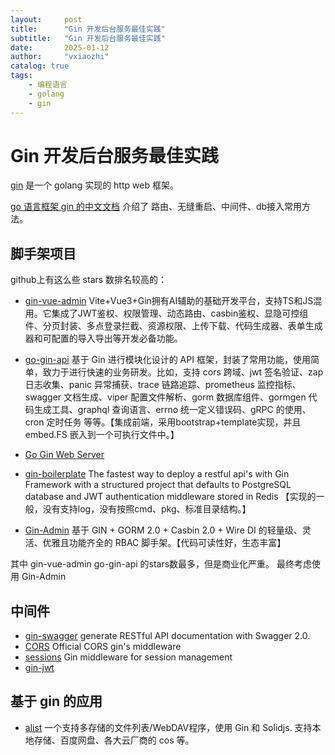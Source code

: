 ```yaml
---
layout:     post
title:      "Gin 开发后台服务最佳实践"
subtitle:   "Gin 开发后台服务最佳实践"
date:       2025-01-12
author:     "vxiaozhi"
catalog: true
tags:
    - 编程语言
    - golang
    - gin
---
```



# Gin 开发后台服务最佳实践

[gin](https://github.com/gin-gonic/gin) 是一个 golang 实现的 http web 框架。

[go 语言框架 gin 的中文文档](https://github.com/skyhee/gin-doc-cn) 介绍了 路由、无缝重启、中间件、db接入常用方法。


## 脚手架项目 

github上有这么些 stars 数排名较高的：

- [gin-vue-admin](https://github.com/flipped-aurora/gin-vue-admin) Vite+Vue3+Gin拥有AI辅助的基础开发平台，支持TS和JS混用。它集成了JWT鉴权、权限管理、动态路由、casbin鉴权、显隐可控组件、分页封装、多点登录拦截、资源权限、上传下载、代码生成器、表单生成器和可配置的导入导出等开发必备功能。

- [go-gin-api](https://github.com/xinliangnote/go-gin-api) 基于 Gin 进行模块化设计的 API 框架，封装了常用功能，使用简单，致力于进行快速的业务研发。比如，支持 cors 跨域、jwt 签名验证、zap 日志收集、panic 异常捕获、trace 链路追踪、prometheus 监控指标、swagger 文档生成、viper 配置文件解析、gorm 数据库组件、gormgen 代码生成工具、graphql 查询语言、errno 统一定义错误码、gRPC 的使用、cron 定时任务 等等。【集成前端，采用bootstrap+template实现，并且 embed.FS 嵌入到一个可执行文件中。】

- [Go Gin Web Server](https://github.com/render-examples/go-gin-web-server)

- [gin-boilerplate](https://github.com/Massad/gin-boilerplate) The fastest way to deploy a restful api's with Gin Framework with a structured project that defaults to PostgreSQL database and JWT authentication middleware stored in Redis 【实现的一般，没有支持log，没有按照cmd、pkg、标准目录结构。】

- [Gin-Admin](https://github.com/LyricTian/gin-admin) 基于 GIN + GORM 2.0 + Casbin 2.0 + Wire DI 的轻量级、灵活、优雅且功能齐全的 RBAC 脚手架。【代码可读性好，生态丰富】

其中 gin-vue-admin go-gin-api 的stars数最多，但是商业化严重。
最终考虑使用 Gin-Admin

## 中间件

- [gin-swagger](https://github.com/swaggo/gin-swagger) generate RESTful API documentation with Swagger 2.0.
- [CORS](https://github.com/gin-contrib/cors) Official CORS gin's middleware
- [sessions](https://github.com/gin-contrib/sessions) Gin middleware for session management
- [gin-jwt](https://github.com/appleboy/gin-jwt)

## 基于 gin 的应用

- [alist](https://github.com/AlistGo/alist) 一个支持多存储的文件列表/WebDAV程序，使用 Gin 和 Solidjs. 支持本地存储、百度网盘、各大云厂商的 cos 等。